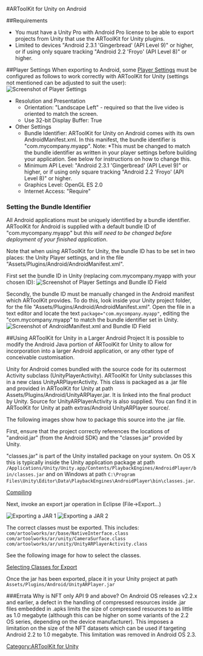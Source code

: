 #ARToolKit for Unity on Android

##Requirements
-   You must have a Unity Pro with Android Pro license to be able to export projects from Unity that use the ARToolKit for Unity plugins.
-   Limited to devices "Android 2.3.1 'Gingerbread' (API Level 9)" or higher, or if using only square tracking "Android 2.2 'Froyo' (API Level 8)" or higher.

##Player Settings
When exporting to Android, some [Player Settings][android_player_settings] must be configured as follows to work correctly with ARToolKit for Unity (settings not mentioned can be adjusted to suit the user):
![Screenshot of Player Settings][player_settings]

-   Resolution and Presentation
    -   Orientation: "Landscape Left" - required so that the live video is oriented to match the screen.
    -   Use 32-bit Display Buffer: True
-   Other Settings
    -   Bundle Identifier: ARToolKit for Unity on Android comes with its own AndroidManifest.xml. In this manifest, the bundle identifier is "com.mycompany.myapp". Note: *This must be changed to match the bundle identifier as written in your player settings before building your application. See below for instructions on how to change this.
    -   Minimum API Level: "Android 2.3.1 'Gingerbread' (API Level 9)" or higher, or if using only square tracking "Android 2.2 'Froyo' (API Level 8)" or higher.
    -   Graphics Level: OpenGL ES 2.0
    -   Internet Access: "Require"

### Setting the Bundle Identifier
All Android applications must be uniquely identified by a bundle identifier. ARToolKit for Android is supplied with a default bundle ID of "com.mycompany.myapp" but *this will need to be changed before deployment of your finished application*.

Note that when using ARToolKit for Unity, the bundle ID has to be set in two places: the Unity Player settings, and in the file "Assets/Plugins/Android/AndroidManifest.xml".

First set the bundle ID in Unity (replacing com.mycompany.myapp with your chosen ID):
![Screenshot of Player Settings and Bundle ID Field][player_settings_id]

Secondly, the bundle ID must be manually changed in the Android manifest which ARToolKit provides. To do this, look inside your Unity project folder, for the file "Assets/Plugins/Android/AndroidManifest.xml". Open the file in a text editor and locate the text `package="com.mycompany.myapp"`, editing the "com.mycompany.myapp" to match the bundle identifier set in Unity.
![Screenshot of AndroidManifest.xml and Bundle ID Field][android_manifest_id]

##Using ARToolKit for Unity in a Larger Android Project
It is possible to modify the Android Java portion of ARToolKit for Unity to allow for incorporation into a larger Android application, or any other type of conceivable customisation.

Unity for Android comes bundled with the source code for its outermost Activity subclass (UnityPlayerActivity). ARToolKit for Unity subclasses this in a new class UnityARPlayerActivity. This class is packaged as a .jar file and provided in ARToolKit for Unity at path Assets/Plugins/Android/UnityARPlayer.jar. It is linked into the final product by Unity. Source for UnityARPlayerActivity is also supplied. You can find it in ARToolKit for Unity at path extras/Android UnityARPlayer source/.

The following images show how to package this source into the .jar file.

First, ensure that the project correctly references the locations of "android.jar" (from the Android SDK) and the "classes.jar" provided by Unity.

"classes.jar" is part of the Unity installed package on your system. On OS X this is typically inside the Unity application package at path
`/Applications/Unity/Unity.app/Contents/PlaybackEngines/AndroidPlayer/bin/classes.jar`
and on Windows at path
`C:\Program Files\Unity\Editor\Data\PlaybackEngines\AndroidPlayer\bin\classes.jar`.

[Compiling][compile_setup]

Next, invoke an export jar operation in Eclipse (File-\>Export...)

![Exporting a JAR 1][unity_export_1]
![Exporting a JAR 2][unity_export_2]

The correct classes must be exported. This includes:
`com/artoolworks/ar/base/NativeInterface.class
com/artoolworks/ar/unity/CameraSurface.class
com/artoolworks/ar/unity/UnityARPlayerActivity.class`

See the following image for how to select the classes.

[Selecting Classes for Export][unity_export_3]

Once the jar has been exported, place it in your Unity project at path
`Assets/Plugins/Android/UnityARPlayer.jar`

###Errata
Why is NFT only API 9 and above? On Android OS releases v2.2.x and earlier, a defect in the handling of
compressed resources inside .jar files embedded in .apks limits the size
of compressed resources to as little as 1.0 megabyte (although this can
be higher on some variants of the 2.2 OS series, depending on the device
manufacturer). This imposes a limitation on the size of the NFT datasets
which can be used if targeting Android 2.2 to 1.0 megabyte. This
limitation was removed in Android OS 2.3.

[android_player_settings]:http://docs.unity3d.com/Manual/class-PlayerSettingsAndroid.html "Unity - Manual: Android Player Settings"
[player_settings]:/File:Unity_Player_settings_menu.png "wikilink"
[player_settings_id]:/File:Unity_Player_settings_Android_bundle_ID.png "wikilink"
[android_manifest_id]:/File:ARToolKit_for_Unity_Android_manifest_bundle_ID.png "wikilink"
[compile_setup]:/File:UnityARPlayer_compile_setup.png "wikilink"
[unity_export_1]:/File:UnityARPlayer_export_1.png "wikilink"
[unity_export_2]:/File:UnityARPlayer_export_2.png "wikilink"
[unity_export_3]:/File:UnityARPlayer_export_3.png "wikilink"
[Category:ARToolKit for Unity](/Category:ARToolKit_for_Unity "wikilink")